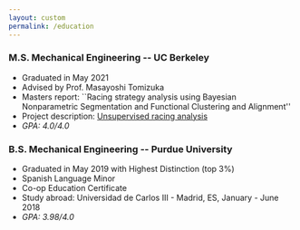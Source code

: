 ```yaml
---
layout: custom
permalink: /education
---
```


### M.S. Mechanical Engineering -- UC Berkeley
- Graduated in May 2021
- Advised by Prof. Masayoshi Tomizuka
- Masters report: ``Racing strategy analysis using Bayesian Nonparametric Segmentation and Functional Clustering and Alignment''
- Project description: [Unsupervised racing analysis](./projects/hdphmm.html)
- _GPA: 4.0/4.0_


### B.S. Mechanical Engineering -- Purdue University
- Graduated in May 2019 with Highest Distinction (top 3\%)
- Spanish Language Minor
- Co-op Education Certificate
- Study abroad: Universidad de Carlos III - Madrid, ES, January - June 2018
- _GPA: 3.98/4.0_